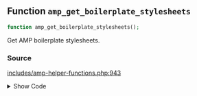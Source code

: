 ## Function `amp_get_boilerplate_stylesheets`

```php
function amp_get_boilerplate_stylesheets();
```

Get AMP boilerplate stylesheets.

### Source

[includes/amp-helper-functions.php:943](TODO)

<details>
<summary>Show Code</summary>
```php
<php ?>```
</details>
